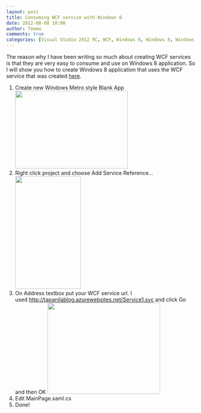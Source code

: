 ```yaml
---
layout: post
title: Consuming WCF service with Windows 8
date: 2012-08-08 10:00
author: Teemu
comments: true
categories: [Visual Studio 2012 RC, WCF, Windows 8, Windows 8, Windows Azure Websites, WinRT]
---
```

The reason why I have been writing so much about creating WCF services is that they are very easy to consume and use on Windows 8 application.
So I will show you how to create Windows 8 application that uses the WCF service that was created <a title="Publishing WCF service that uses Blob Storage into Windows Azure Websites" href="http://tapanila.net/publishing-wcf-service-that-uses-blob-storage-into-windows-azure-websites/">here</a>.

<!--more-->
<ol>
	<li>Create new Windows Metro style Blank App
<a href="http://tapanila.azurewebsites.net/wp-content/uploads/2012/08/CreatingBlankMetroProjectWCF.png"><img class="alignnone size-medium wp-image-244" title="CreatingBlankMetroProjectWCF" src="https://res.cloudinary.com/tapanila-net/image/upload/h_207,w_300/v1388360713/CreatingBlankMetroProjectWCF_pfdspr.png" alt="" width="300" height="207" /></a></li>
	<li>Right click project and choose Add Service Reference...
<a href="http://tapanila.azurewebsites.net/wp-content/uploads/2012/08/AddServiceReference.png"><img class="alignnone size-medium wp-image-245" title="AddServiceReference" src="https://res.cloudinary.com/tapanila-net/image/upload/h_300,w_175/v1388360712/AddServiceReference_dtq5ka.png" alt="" width="175" height="300" /></a></li>
	<li>On Address textbox put your WCF service url.
I used <a href="http://tapanilablog.azurewebsites.net/Service1.svc">http://tapanilablog.azurewebsites.net/Service1.svc</a> and click Go and then OK
<a href="http://tapanila.azurewebsites.net/wp-content/uploads/2012/08/AddServiceReferenceSearched.png"><img class="alignnone size-medium wp-image-246" title="AddServiceReferenceSearched" src="https://res.cloudinary.com/tapanila-net/image/upload/h_243,w_300/v1388360711/AddServiceReferenceSearched_lqs3r6.png" alt="" width="300" height="243" /></a></li>
	<li>Edit MainPage.xaml.cs</li>
<script src="https://gist.github.com/3292930.js"> </script>
	<li>Done!</li>
</ol>
